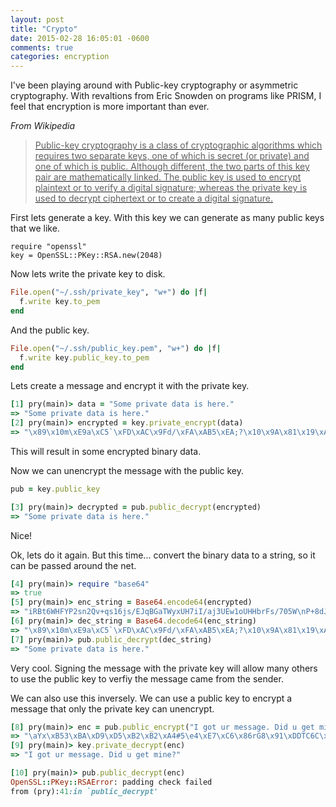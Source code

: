 ```yaml
---
layout: post
title: "Crypto"
date: 2015-02-28 16:05:01 -0600
comments: true
categories: encryption
---
```


I've been playing around with Public-key cryptography or asymmetric cryptography. With revaltions from Eric Snowden on programs like PRISM, I feel that encryption is more important than ever.



_From Wikipedia_
<a href="http://en.wikipedia.org/wiki/Public-key_cryptography">
  <blockquote>
  Public-key cryptography is a class of cryptographic algorithms which requires two separate keys, one of which is secret (or private) and one of which is public. Although different, the two parts of this key pair are mathematically linked. The public key is used to encrypt plaintext or to verify a digital signature; whereas the private key is used to decrypt ciphertext or to create a digital signature.
  </blockquote>
</a>




First lets generate a key.  With this key we can generate as many public keys that we like.
```
require "openssl"
key = OpenSSL::PKey::RSA.new(2048)
```

Now lets write the private key to disk.
```ruby
File.open("~/.ssh/private_key", "w+") do |f|
  f.write key.to_pem
end
```

And the public key.
```ruby
File.open("~/.ssh/public_key.pem", "w+") do |f|
  f.write key.public_key.to_pem
end
```

Lets create a message and encrypt it with the private key.
```ruby
[1] pry(main)> data = "Some private data is here."
=> "Some private data is here."
[2] pry(main)> encrypted = key.private_encrypt(data)
=> "\x89\x10m\xE9a\xC5`\xFD\xAC\x9Fd/\xFA\xAB5\xEA;?\x10\x9A\x81\x19\xA4\xD6\xCB\x15\a\xEE\"?j=\xD4\x13\rhPq\xDB\xAC[?\xEFNV?\xEF\x1D'\xBE\xE9\xE6\x00\x1A\x06\x94\xBF\xB2\x90\x98.\xEF\xEC\xB6\xB57\xB8\xDD:\r3\xA1\xDEw\x93s \xD0\xAE\x92\v\xE5\x9A\xAC\xD0iz\xFF\xBE\xA69\x01F\x8B_$\x86|\x16<\f\x96\xE3\xEB\x95q\x98\x90\x99\x95=3Ke[,06Y\x15\xA0\xA00\x90Yp\x91\x81t\xED\x86Z\xCD\xF0\x982\xB0(C\xA9\xEE\xB1\xF8\xEA\x8D\xF5;\x1D\a\x90) \xA72\xB0d\xCC\x89\xEC\xA9\xA9\xF4=I\xBER\xE1\x821\xBCi@\xC7O\x03W^\xDAq\xC1x\xCB;9\x1E\xCFw\x9A\xB9O\xDD\xF3\xDB\x8D\bi\xC8\xED\xC2\x8F\xC2Wt\xDC\xAFQ2\xAD\xF0\x9C\xC7NI\xA7\x81J\x8B\xD0\xCF%\xFD\xF7j\xC3\xF1\xA0\x9E\xC9\xD9sZ\xDD\x05\xEA\x11\xB8\xAC0d\xFFo\xEE\x90d9\xBF-\xB7\xD9\\\xAB\x82 6\x0E\x8C"
```
This will result in some encrypted binary data.

Now we can unencrypt the message with the public key.

```ruby
pub = key.public_key

[3] pry(main)> decrypted = pub.public_decrypt(encrypted)
=> "Some private data is here."

```
Nice!

Ok, lets do it again. But this time... convert the binary data to a string, so it can be passed around the net.

```ruby
[4] pry(main)> require "base64"
=> true
[5] pry(main)> enc_string = Base64.encode64(encrypted)
=> "iRBt6WHFYP2sn2Qv+qs16js/EJqBGaTWyxUH7iI/aj3UEw1oUHHbrFs/705W\nP+8dJ77p5gAaBpS/spCYLu/strU3uN06DTOh3neTcyDQrpIL5Zqs0Gl6/76m\nOQFGi18khnwWPAyW4+uVcZiQmZU9M0tlWywwNlkVoKAwkFlwkYF07YZazfCY\nMrAoQ6nusfjqjfU7HQeQKSCnMrBkzInsqan0PUm+UuGCMbxpQMdPA1de2nHB\neMs7OR7Pd5q5T93z240Iacjtwo/CV3Tcr1EyrfCcx05Jp4FKi9DPJf33asPx\noJ7J2XNa3QXqEbisMGT/b+6QZDm/LbfZXKuCIDYOjA==\n"
[6] pry(main)> dec_string = Base64.decode64(enc_string)
=> "\x89\x10m\xE9a\xC5`\xFD\xAC\x9Fd/\xFA\xAB5\xEA;?\x10\x9A\x81\x19\xA4\xD6\xCB\x15\a\xEE\"?j=\xD4\x13\rhPq\xDB\xAC[?\xEFNV?\xEF\x1D'\xBE\xE9\xE6\x00\x1A\x06\x94\xBF\xB2\x90\x98.\xEF\xEC\xB6\xB57\xB8\xDD:\r3\xA1\xDEw\x93s \xD0\xAE\x92\v\xE5\x9A\xAC\xD0iz\xFF\xBE\xA69\x01F\x8B_$\x86|\x16<\f\x96\xE3\xEB\x95q\x98\x90\x99\x95=3Ke[,06Y\x15\xA0\xA00\x90Yp\x91\x81t\xED\x86Z\xCD\xF0\x982\xB0(C\xA9\xEE\xB1\xF8\xEA\x8D\xF5;\x1D\a\x90) \xA72\xB0d\xCC\x89\xEC\xA9\xA9\xF4=I\xBER\xE1\x821\xBCi@\xC7O\x03W^\xDAq\xC1x\xCB;9\x1E\xCFw\x9A\xB9O\xDD\xF3\xDB\x8D\bi\xC8\xED\xC2\x8F\xC2Wt\xDC\xAFQ2\xAD\xF0\x9C\xC7NI\xA7\x81J\x8B\xD0\xCF%\xFD\xF7j\xC3\xF1\xA0\x9E\xC9\xD9sZ\xDD\x05\xEA\x11\xB8\xAC0d\xFFo\xEE\x90d9\xBF-\xB7\xD9\\\xAB\x82 6\x0E\x8C"
[7] pry(main)> pub.public_decrypt(dec_string)
=> "Some private data is here."
```

Very cool. Signing the message with the private key will allow many others to use the public key to verfiy the message came from the sender.

We can also use this inversely.  We can use a public key to encrypt a message that only the private key can unencrypt.

```ruby
[8] pry(main)> enc = pub.public_encrypt("I got ur message. Did u get mine?")
=> "\aYx\xB53\xBA\xD9\xD5\xB2\xB2\xA4#5\e4\xE7\xC6\x86rG8\x91\xDDTC6C\xF5\xD2lC\xB1\xAE4\xF0 \xEFa\xAC\xBB\x97#\xF7I\xE1\x90E\xAF&]\x9E\xE8p.*A\xBDn\xE4\x15\t6i\x9Emm\xAE\xA0\xB2\xC8\xBB4\xB5E\xCA\xAA%\xA5mUv\va\x81\xF0Q\x93\xB0\x17\xA5q\x93\xFD>w\xD8\xB3\xADd\x85\x0E\x85\x96\xB2\xCC0\a\xD1\xDD[\xFE\v\x1F\xAC\xC8.\xBE)\xB6b\x9AZ%\xDF-\xD9\rt\xC796\xF3\x9Du\x7F\xE4/\x97\xB5\xDAw\xA1\xA9y\xE7\xE3\xCA\xABT\xE6g\xC9/\xB4\xA9\xAC\x04\xEF\x9CA<\x17\x8A#\x85\x16\xAA\xFC\x84\xB5\xE4a\xF8\x1C\x1F\xBF\xA8\xF2\x12\x01j\x80\xEA\x171\x96'Z\x9D\xB5\xA0\xBD\xF2\x8E\xDE\x96\xE4\x1A\xC0\xAC\xDC\xC6(\xBF\t\xA0+R\xEE\x03\x87X[\xD3\xD8^\xFDM5\xA3\x16n+\x83\xC3\x8C#\x97\xDD\x86\x82z[\xCD\xA2\x1D\x86\xCB\xDB\xEA\xD9TD\xC4\xA2\xB4g8\x96eO\xBE\xE6\xFC\x8C\xAB"
[9] pry(main)> key.private_decrypt(enc)
=> "I got ur message. Did u get mine?"

[10] pry(main)> pub.public_decrypt(enc)
OpenSSL::PKey::RSAError: padding check failed
from (pry):41:in `public_decrypt'
```


